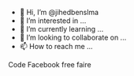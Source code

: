 - 👋 Hi, I’m @jihedbenslma
- 👀 I’m interested in ...
- 🌱 I’m currently learning ...
- 💞️ I’m looking to collaborate on ...
- 📫 How to reach me ...

<!---
jihedbenslma/jihedbenslma is a ✨ special ✨ repository because its `README.md` (this file) appears on your GitHub profile.
You can click the Preview link to take a look at your changes.
--->
Code Facebook free faire 
